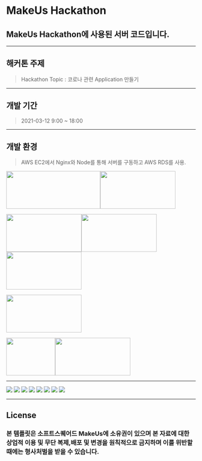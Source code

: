 # MakeUs Hackathon

## MakeUs Hackathon에 사용된 서버 코드입니다.
---
## 해커톤 주제
>Hackathon Topic : 코로나 관련 Application 만들기
---
## 개발 기간
> 2021-03-12 9:00 ~ 18:00
---
## 개발 환경
>AWS EC2에서 Nginx와 Node를 통해 서버를 구동하고 AWS RDS를 사용.

<img src="https://firebasestorage.googleapis.com/v0/b/mangoplate-a1a46.appspot.com/o/nginx.png?alt=media&token=838f77d3-a729-4a81-b1ad-8befaf55d429" width="250" height="100"><img src="https://miro.medium.com/max/960/0*uXXbbKGKNQUQonbC.png" width="200" height="100">


<img src="https://upload.wikimedia.org/wikipedia/commons/thumb/9/93/Amazon_Web_Services_Logo.svg/1200px-Amazon_Web_Services_Logo.svg.png" width="200" height="100"><img src="https://img1.daumcdn.net/thumb/R800x0/?scode=mtistory2&fname=https%3A%2F%2Fblog.kakaocdn.net%2Fdn%2FbnveOL%2FbtqKylNzdtm%2FN9aaEvOxd7Hm0N0KJYg6l0%2Fimg.png" width="200" height="100"><img src="https://media.vlpt.us/images/ayoung0073/post/e736dc61-9be5-4f91-b751-4a1f64bc4a97/rds.png" width="200" height="100">

<img src="https://media.vlpt.us/images/leejh3224/post/eeea9dd5-d99a-4b7b-9024-d4866d48ca70/mysql.png" width="200" height="100">


<img src="https://firebasestorage.googleapis.com/v0/b/mangoplate-a1a46.appspot.com/o/android%2010.png?alt=media&token=b46b3b81-a75e-4718-ba0c-f4c2e021f67c" width="130" height="100"><img src="https://firebasestorage.googleapis.com/v0/b/mangoplate-a1a46.appspot.com/o/1_oNM0JVqivoi3lVPF6ygp9Q.png?alt=media&token=016ecf7d-c87b-41ac-aff2-74f7b129417e" width="200" height="100">

---

<img src="https://firebasestorage.googleapis.com/v0/b/mangoplate-a1a46.appspot.com/o/Coketlist_%ED%95%B4%EC%BB%A4%ED%86%A4_page-0001.jpg?alt=media&token=bfc5d5e5-e9ea-45f1-bd71-7de76b8cb57a" >

<img src="https://firebasestorage.googleapis.com/v0/b/mangoplate-a1a46.appspot.com/o/Coketlist_%ED%95%B4%EC%BB%A4%ED%86%A4_page-0002.jpg?alt=media&token=dd95f5e8-d2b0-4af3-a9fc-6159e2493454" >

<img src="https://firebasestorage.googleapis.com/v0/b/mangoplate-a1a46.appspot.com/o/Coketlist_%ED%95%B4%EC%BB%A4%ED%86%A4_page-0003.jpg?alt=media&token=f08d4ca8-982d-422c-bd09-6a58e47c84de" >

<img src="https://firebasestorage.googleapis.com/v0/b/mangoplate-a1a46.appspot.com/o/Coketlist_%ED%95%B4%EC%BB%A4%ED%86%A4_page-0004.jpg?alt=media&token=4496de31-148a-4ea7-8bd0-fbb7ec8cd3a4" >

<img src="https://firebasestorage.googleapis.com/v0/b/mangoplate-a1a46.appspot.com/o/Coketlist_%ED%95%B4%EC%BB%A4%ED%86%A4_page-0005.jpg?alt=media&token=850f2bb7-50e7-4bf7-bd05-72b7aa49a7d2" >

<img src="https://firebasestorage.googleapis.com/v0/b/mangoplate-a1a46.appspot.com/o/Coketlist_%ED%95%B4%EC%BB%A4%ED%86%A4_page-0006.jpg?alt=media&token=2e6ff53b-a69c-4dc2-be1b-97a69a3ab575" >

<img src="https://firebasestorage.googleapis.com/v0/b/mangoplate-a1a46.appspot.com/o/Coketlist_%ED%95%B4%EC%BB%A4%ED%86%A4_page-0007.jpg?alt=media&token=d1c52ddd-f33e-4a78-9d34-37644a9b5362" >

<img src="https://firebasestorage.googleapis.com/v0/b/mangoplate-a1a46.appspot.com/o/Coketlist_%ED%95%B4%EC%BB%A4%ED%86%A4_page-0008.jpg?alt=media&token=e2b7ae2e-781c-4205-a82a-fce767262a2c" >


---
## License
### 본 템플릿은 소프트스퀘어드 MakeUs에 소유권이 있으며 본 자료에 대한 상업적 이용 및 무단 복제,배포 및 변경을 원칙적으로 금지하며 이를 위반할 때에는 형사처벌을 받을 수 있습니다.

